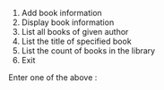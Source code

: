 1. Add book information
2. Display book information
3. List all books of given author
4. List the title of specified book
5. List the count of books in the library
6. Exit

Enter one of the above : 
